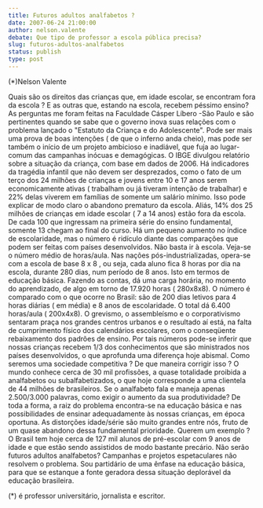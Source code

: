 ```yaml
---
title: Futuros adultos analfabetos ?
date: 2007-06-24 21:00:00
author: nelson.valente
debate: Que tipo de professor a escola pública precisa?
slug: futuros-adultos-analfabetos
status: publish 
type: post
---
```


(\*)Nelson Valente  

 Quais são os direitos das crianças que, em idade escolar, se encontram fora da escola ? E as outras que, estando na escola, recebem péssimo ensino? As perguntas me foram feitas na Faculdade Cásper Líbero -São Paulo e são pertinentes quando se sabe que o governo inova suas relações com o problema lançado o "Estatuto da Criança e do Adolescente". Pode ser mais uma prova de boas intenções ( de que o inferno anda cheio), mas pode ser também o início de um projeto ambicioso e inadiável, que fuja ao lugar-comum das campanhas inócuas e demagógicas. O IBGE divulgou relatório sobre a situação da criança, com base em dados de 2006. Há indicadores da tragédia infantil que não devem ser desprezados, como o fato de um terço dos 24 milhões de crianças e jovens entre 10 e 17 anos serem economicamente ativas ( trabalham ou já tiveram intenção de trabalhar) e 22% delas viverem em famílias de somente um salário mínimo. Isso pode explicar de modo claro o abandono prematuro da escola. Aliás, 14% dos 25 milhões de crianças em idade escolar ( 7 a 14 anos) estão fora da escola. De cada 100 que ingressam na primeira série do ensino fundamental, somente 13 chegam ao final do curso. Há um pequeno aumento no índice de escolaridade, mas o número é ridículo diante das comparações que podem ser feitas com países desenvolvidos. Não basta ir à escola. Veja-se o número médio de horas/aula. Nas nações pós-industrializadas, opera-se com a escola de base 8 x 8 , ou seja, cada aluno fica 8 horas por dia na escola, durante 280 dias, num período de 8 anos. Isto em termos de educação básica. Fazendo as contas, dá uma carga horária, no momento do aprendizado, de algo em torno de 17.920 horas ( 280x8x8). O número é comparado com o que ocorre no Brasil: são de 200 dias letivos para 4 horas diárias ( em média) e 8 anos de escolaridade. O total dá 6.400 horas/aula ( 200x4x8). O grevismo, o assembleísmo e o corporativismo sentaram praça nos grandes centros urbanos e o resultado aí está, na falta de cumprimento físico dos calendários escolares, com o conseqüente rebaixamento dos padrões de ensino. Por tais números pode-se inferir que nossas crianças recebem 1/3 dos conhecimentos que são ministrados nos países desenvolvidos, o que aprofunda uma diferença hoje abismal. Como seremos uma sociedade competitiva ? De que maneira corrigir isso ? O mundo conhece cerca de 30 mil profissões, a quase totalidade proibida a analfabetos ou subalfabetizados, o que hoje corresponde a uma clientela de 44 milhões de brasileiros. Se o analfabeto fala e maneja apenas 2.500/3.000 palavras, como exigir o aumento da sua produtividade? De toda a forma, a raiz do problema encontra-se na educação básica e nas possibilidades de ensinar adequadamente às nossas crianças, em época oportuna. As distorções idade/série são muito grandes entre nós, fruto de um quase abandono dessa fundamental prioridade. Querem um exemplo ? O Brasil tem hoje cerca de 127 mil alunos de pré-escolar com 9 anos de idade e que estão sendo assistidos de modo bastante precário. Não serão futuros adultos analfabetos? Campanhas e projetos espetaculares não resolvem o problema. Sou partidário de uma ênfase na educação básica, para que se estanque a fonte geradora dessa situação deplorável da educação brasileira.  

 (\*) é professor universitário, jornalista e escritor.
